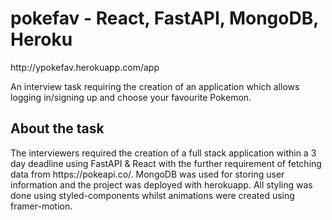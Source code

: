 <h1>pokefav - React, FastAPI, MongoDB, Heroku</h1>
http://ypokefav.herokuapp.com/app

<p>
  An interview task requiring the creation of an application which allows logging in/signing up and choose your favourite Pokemon.
</p>

<h2>About the task</h2>
<p>The interviewers required the creation of a full stack application within a 3 day deadline using FastAPI & React with the further requirement of fetching data from https://pokeapi.co/. MongoDB was used for storing user information and the project was deployed with herokuapp. All styling was done using styled-components whilst animations were created using framer-motion.</p>

